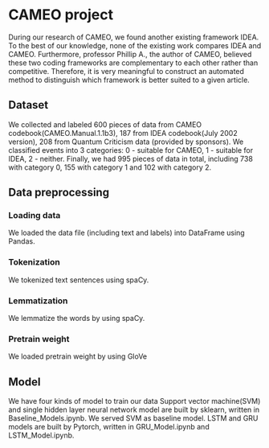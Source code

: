 # CAMEO project
During our research of CAMEO, we found another existing framework IDEA. To the best of our knowledge, none of the existing work compares IDEA and CAMEO. Furthermore, professor Phillip A., the author of CAMEO, believed  these two coding frameworks are complementary to each other rather than competitive. Therefore, it is very meaningful to construct an automated method to distinguish which framework is better suited to a given article.

## Dataset
We collected and labeled 600 pieces of data from CAMEO codebook(CAMEO.Manual.1.1b3), 187 from IDEA codebook(July 2002 version), 208 from Quantum Criticism data (provided by sponsors). 
We classified events into 3 categories: 0 - suitable for CAMEO, 1 - suitable for IDEA, 2 - neither. Finally, we had 995 pieces of data in total, including 738 with category 0, 155 with category 1 and 102 with category 2. 

## Data preprocessing 
### Loading data
We loaded the data file (including text and labels) into DataFrame using Pandas.

### Tokenization
We tokenized text sentences using spaCy.

### Lemmatization
We lemmatize the words by using spaCy.

### Pretrain weight
We loaded pretrain weight by using GloVe

## Model
We have four kinds of model to train our data 
Support vector machine(SVM) and single hidden layer neural network model are built by sklearn, written in Baseline_Models.ipynb.
We served SVM as baseline model.
LSTM and GRU models are built by Pytorch, written in GRU_Model.ipynb and LSTM_Model.ipynb.
